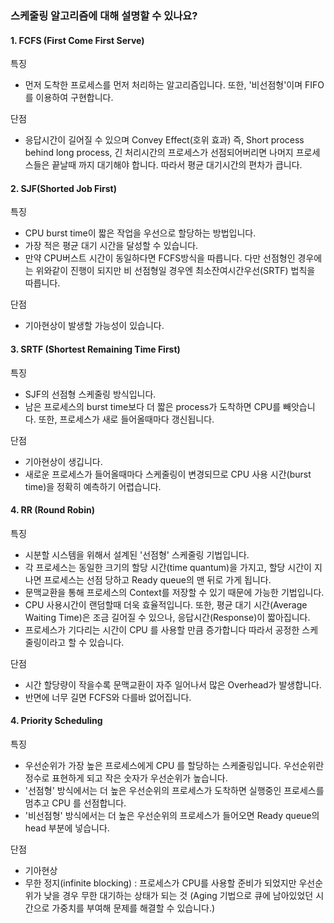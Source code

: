### 스케줄링 알고리즘에 대해 설명할 수 있나요?

#### 1. FCFS (First Come First Serve)

특징 
- 먼저 도착한 프로세스를 먼저 처리하는 알고리즘입니다. 또한, '비선점형'이며 FIFO를 이용하여 구현합니다.

단점 
- 응답시간이 길어질 수 있으며 Convey Effect(호위 효과) 즉, Short process behind long process, 
  긴 처리시간의 프로세스가 선점되어버리면 나머지 프로세스들은 끝날때 까지 대기해야 합니다. 따라서 평균 대기시간의 편차가 큽니다.<br>

#### 2. SJF(Shorted Job First)

특징 
- CPU burst time이 짧은 작업을 우선으로 할당하는 방법입니다. 
- 가장 적은 평균 대기 시간을 달성할 수 있습니다. 
- 만약 CPU버스트 시간이 동일하다면 FCFS방식을 따릅니다. 
  다만 선점형인 경우에는 위와같이 진행이 되지만 비 선점형일 경우엔 최소잔여시간우선(SRTF) 법칙을 따릅니다. 
  
단점 
- 기아현상이 발생할 가능성이 있습니다.<br>

#### 3. SRTF (Shortest Remaining Time First)

특징 
- SJF의 선점형 스케줄링 방식입니다. 
- 남은 프로세스의 burst time보다 더 짧은 process가 도착하면 CPU를 빼앗습니다. 또한, 프로세스가 새로 들어올때마다 갱신됩니다. 

단점 
- 기아현상이 생깁니다. 
- 새로운 프로세스가 들어올때마다 스케줄링이 변경되므로 CPU 사용 시간(burst time)을 정확히 예측하기 어렵습니다. <br>

#### 4. RR (Round Robin)

특징 
- 시분할 시스템을 위해서 설계된 '선점형' 스케줄링 기법입니다. 
- 각 프로세스는 동일한 크기의 할당 시간(time quantum)을 가지고, 할당 시간이 지나면 프로세스는 선점 당하고 Ready queue의 맨 뒤로 가게 됩니다.
- 문맥교환을 통해 프로세스의 Context를 저장할 수 있기 때문에 가능한 기법입니다.
- CPU 사용시간이 랜덤할때 더욱 효율적입니다. 또한, 평균 대기 시간(Average Waiting Time)은 조금 길어질 수 있으나, 응답시간(Response)이 짧아집니다.
- 프로세스가 기다리는 시간이 CPU 를 사용할 만큼 증가합니다 따라서 공정한 스케줄링이라고 할 수 있습니다. 

단점 
- 시간 할당량이 작을수록 문맥교환이 자주 일어나서 많은 Overhead가 발생합니다. 
- 반면에 너무 길면 FCFS와 다를바 없어집니다.<br>

#### 4. Priority Scheduling
특징
- 우선순위가 가장 높은 프로세스에게 CPU 를 할당하는 스케줄링입니다. 우선순위란 정수로 표현하게 되고 작은 숫자가 우선순위가 높습니다.
- '선점형' 방식에서는 더 높은 우선순위의 프로세스가 도착하면 실행중인 프로세스를 멈추고 CPU 를 선점합니다.
- '비선점형' 방식에서는 더 높은 우선순위의 프로세스가 들어오면 Ready queue의 head 부분에 넣습니다. 

단점
- 기아현상 
- 무한 정지(infinite blocking) : 프로세스가 CPU를 사용할 준비가 되었지만 우선순위가 낮을 경우 무한 대기하는 상태가 되는 것
  (Aging 기법으로 큐에 남아있었던 시간으로 가중치를 부여해 문제를 해결할 수 있습니다.)

